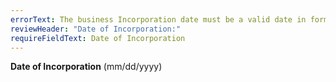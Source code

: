 ```yaml
---
errorText: The business Incorporation date must be a valid date in format MM/DD/YYYY
reviewHeader: "Date of Incorporation:"
requireFieldText: Date of Incorporation
---
```


**Date of Incorporation** (mm/dd/yyyy)
